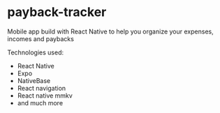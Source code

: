 # payback-tracker
Mobile app build with React Native to help you organize your expenses, incomes and paybacks

Technologies used:
 * React Native
 * Expo
 * NativeBase
 * React navigation
 * React native mmkv
 * and much more
